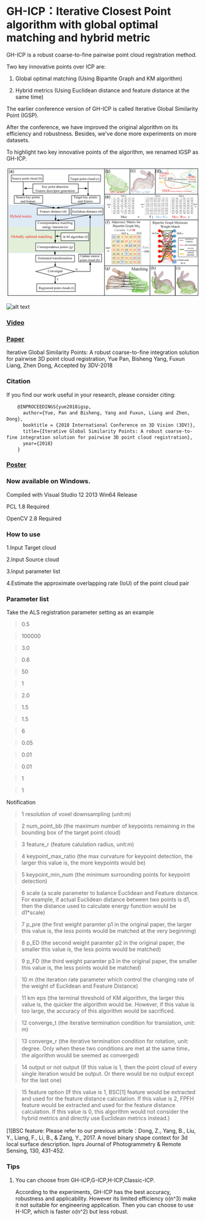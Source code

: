 # GH-ICP：Iterative Closest Point algorithm with global optimal matching and hybrid metric 
GH-ICP is a robust coarse-to-fine pairwise point cloud registration method. 

Two key innovative points over ICP are: 

1. Global optimal matching (Using Bipartite Graph and KM algorithm)

2. Hybrid metrics (Using Euclidean distance and feature distance at the same time)

The earlier conference version of GH-ICP is called Iterative Global Similarity Point (IGSP).

After the conference, we have improved the original algorithm on its efficiency and robustness. Besides, we've done more experiments on more datasets. 

To highlight two key innovative points of the algorithm, we renamed IGSP as GH-ICP.

 ![alt text](GH-ICPworkflow.jpg)
 
 ![alt text](showresult2.jpg)
 
### [Video](https://www.youtube.com/watch?v=DZr-8AceSqA)

### [Paper](https://arxiv.org/abs/1808.03899) 
Iterative Global Similarity Points: A robust coarse-to-fine integration solution for pairwise 3D point cloud registration, Yue Pan, Bisheng Yang, Fuxun Liang, Zhen Dong, Accepted by 3DV-2018 

### Citation
If you find our work useful in your research, please consider citing:
        
        @INPROCEEDINGS{yue2018igsp,    
          author={Yue, Pan and Bisheng, Yang and Fuxun, Liang and Zhen, Dong},
          booktitle = {2018 International Conference on 3D Vision (3DV)},
          title={Iterative Global Similarity Points: A robust coarse-to-fine integration solution for pairwise 3D point cloud registration},
          year={2018}
        }

### [Poster](https://github.com/YuePanEdward/YuePanEdward.github.io/blob/master/assets/3DVposter.pdf)


### Now available on Windows.
Compiled with Visual Studio 12 2013 Win64 Release

PCL 1.8 Required

OpenCV 2.8 Required



### How to use
1.Input Target cloud

2.Input Source cloud

3.Input parameter list

4.Estimate the approximate overlapping rate (IoU) of the point cloud pair

### Parameter list
Take the ALS registration parameter setting as an example

> 0.5

> 100000

> 3.0

> 0.6

> 50

> 1

> 2.0

> 1.5

> 1.5

> 6

> 0.05

> 0.01

> 0.01

> 1

> 1

Notification

> 1  resolution of voxel downsampling (unit:m)

> 2  num_point_bb (the maximum number of keypoints remaining in the bounding box of the target point cloud)

> 3  feature_r (feature calulation radius, unit:m) 

> 4  keypoint_max_ratio (the max curvature for keypoint detection, the larger this value is, the more keypoints would be)

> 5  keypoint_min_num (the minimum surrounding points for keypoint detection)

> 6  scale (a scale parameter to balance Euclidean and Feature distance. For example, if actual Euclidean distance between two points is d1, then the distance used to calculate energy function would be d1*scale)

> 7  p_pre (the first weight paramter p1 in the original paper, the larger this value is, the less points would be matched at the very beginning)

> 8  p_ED (the second weight paramter p2 in the original paper, the smaller this value is, the less points would be matched)

> 9  p_FD (the third weight paramter p3 in the original paper, the smaller this value is, the less points would be matched)

> 10  m (the iteration rate parameter which control the changing rate of the weight of Euclidean and Feature Distance)

> 11 km eps (the terminal threshold of KM algorithm, the larger this value is, the quicker the algorithm would be. However, if this value is too large, the accuracy of this algorithm would be sacrificed.

> 12 converge_t  (the iterative termination condition for translation, unit: m)

> 13 converge_r  (the iterative termination condition for rotation, unit: degree. Only when these two conditions are met at the same time， the algorithm would be seemed as converged)

> 14 output or not output (If this value is 1, then the point cloud of every single iteration would be output. Or there would be no output except for the last one)

> 15 feature option (If this value is 1, BSC[1] feature would be extracted and used for the feature distance calculation. If this value is 2, FPFH feature would be extracted and used for the feature distance calculation. If this value is 0, this algorithm would not consider the hybrid metrics and directly use Euclidean metrics instead.)


[1]BSC feature: Please refer to our previous article：Dong, Z., Yang, B., Liu, Y., Liang, F., Li, B., & Zang, Y., 2017. A novel binary shape context for 3d local surface description. Isprs Journal of Photogrammetry & Remote Sensing, 130, 431-452.

### Tips

1. You can choose from GH-ICP,G-ICP,H-ICP,Classic-ICP.
 
   According to the experiments, GH-ICP has the best accuracy, robustness and applicability. However its limited efficiency o(n^3) make it not suitable for engineering application. Then you can choose to use H-ICP, which is faster o(n^2) but less robust.
